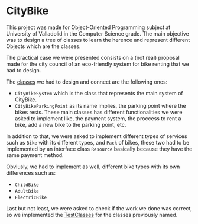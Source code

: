 # CityBike
This project was made for Object-Oriented Programming subject at University of Valladolid in the Computer Science
grade. The main objective was to design a tree of classes to learn the herence and represent different Objects which are the classes.

The practical case we were presented consists on a (not real) proposal made for the city council of an eco-friendly system for bike renting that we had to design.

The [classes](src/uva/poo/CityBike) we had to design and connect are the following ones:
* ```CityBikeSystem``` which is the class that represents the main system of CityBike.
* ```CityBikeParkingPoint``` as its name implies, the parking point where the bikes rests.
These main classes has different functionalities we were asked to implement like, the payment system, the proccess to rent a bike, add a new bike to the parking point, etc.

In addition to that, we were asked to implement different types of services such as ```Bike``` with its different types, and ```Pack``` of bikes, these two had to be implemented by an interface class ```Resource``` basically because they have the same payment method.

Obviusly, we had to implement as well, different bike types with its own differences such as:
* ```ChildBike```
* ```AdultBike```
* ```ElectricBike```

Last but not least, we were asked to check if the work we done was correct, so we implemented the [TestClasses](Test/uva/poo/CityBike) for the classes previously named.
